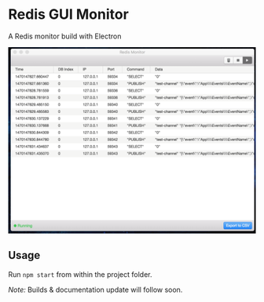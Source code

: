# Redis GUI Monitor
A Redis monitor build with Electron

![Alt text](screenshot.png "Preview")

## Usage
Run `npm start` from within the project folder.

*Note:* Builds & documentation update will follow soon.
